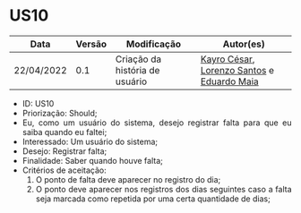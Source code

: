 # US10


|Data | Versão | Modificação | Autor(es)|
| -- | -- | -- | -- |
| 22/04/2022 | 0.1 | Criação da história de usuário | [Kayro César](https://github.com/kayrocesar), [Lorenzo Santos](https://github.com/kayrocesar) e [Eduardo Maia](https://github.com/eduardomr) |


<ul>
<li> ID: US10</li>
<li>Priorização: Should;</li>
<li align="justify">Eu, como um usuário do sistema, desejo registrar falta para que eu saiba quando eu faltei;</li>
<li>Interessado: Um usuário do sistema;</li>
<li>Desejo: Registrar falta;</li>
<li>Finalidade: Saber quando houve falta;</li>
<li align="justify"> Critérios de aceitação:
    <ol>
    <li> O ponto de falta deve aparecer no registro do dia;</li>
    <li> O ponto deve aparecer nos registros dos dias seguintes caso a falta seja marcada como repetida por uma certa quantidade de dias;</li>
    </ol>
</ul>